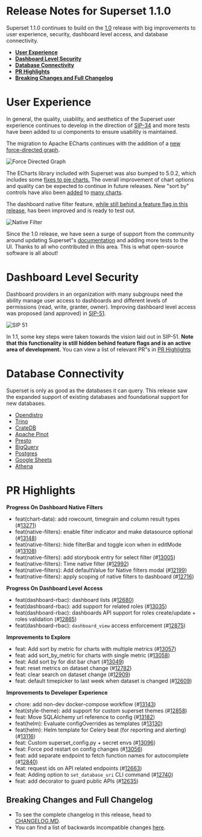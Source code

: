 <!--
Licensed to the Apache Software Foundation (ASF) under one
or more contributor license agreements.  See the NOTICE file
distributed with this work for additional information
regarding copyright ownership.  The ASF licenses this file
to you under the Apache License, Version 2.0 (the
"License"); you may not use this file except in compliance
with the License.  You may obtain a copy of the License at

  http://www.apache.org/licenses/LICENSE-2.0

Unless required by applicable law or agreed to in writing,
software distributed under the License is distributed on an
"AS IS" BASIS, WITHOUT WARRANTIES OR CONDITIONS OF ANY
KIND, either express or implied.  See the License for the
specific language governing permissions and limitations
under the License.
-->

# Release Notes for Superset 1.1.0

Superset 1.1.0 continues to build on the [1.0](https://github.com/apache/superset/blob/master/RELEASING/release-notes-1-0/README.md) release with big improvements to user experience, security, dashboard level access, and database connectivity.

- [**User Experience**](#user-experience)
- [**Dashboard Level Security**](#dashboard-level-security)
- [**Database Connectivity**](#database-connectivity)
- [**PR Highlights**](#pr-highlights)
- [**Breaking Changes and Full Changelog**](#breaking-changes-and-full-changelog)

# User Experience

In general, the quality, usability, and aesthetics of the Superset user experience continues to develop in the direction of [SIP-34](https://github.com/apache/superset/issues/8976) and more tests have been added to ui components to ensure usability is maintained.

The migration to Apache ECharts continues with the addition of a [new force-directed graph](https://github.com/apache/superset/pull/13111).

![Force Directed Graph](media/force_directed_graph.jpg)

The ECharts library included with Superset was also bumped to 5.0.2, which includes some [fixes to pie charts.](https://github.com/apache/superset/pull/13052) The overall improvement of chart options and quality can be expected to continue in future releases. New "sort by" controls have also been [added](https://github.com/apache/superset/pull/13049) to [many charts](https://github.com/apache/superset/pull/13057).

The dashboard native filter feature, [while still behind a feature flag in this release,](https://github.com/apache/superset/blob/master/RELEASING/release-notes-1-0/README.md#feature-flags) has been improved and is ready to test out.

![Native Filter](media/native_filters.jpg)

Since the 1.0 release, we have seen a surge of support from the community around updating Superset"s [documentation](https://superset.apache.org/docs/intro) and adding more tests to the UI. Thanks to all who contributed in this area. This is what open-source software is all about!

# Dashboard Level Security

Dashboard providers in an organization with many subgroups need the ability manage user access to dashboards and different levels of permissions (read, write, granter, owner). Improving dashboard level access was proposed (and approved) in [SIP-51](https://github.com/apache/superset/issues/10408).

![SIP 51](media/sip_51.jpg)

In 1.1, some key steps were taken towards the vision laid out in SIP-51. **Note that this functionality is still hidden behind feature flags and is an active area of development.** You can view a list of relevant PR"s in [PR Highlights](#pr-highlights)


# Database Connectivity

Superset is only as good as the databases it can query. This release saw the expanded support of existing databases and foundational support for new databases.

- [Opendistro](https://github.com/apache/superset/pull/12602)
- [Trino](https://github.com/apache/superset/pull/13105)
- [CrateDB](https://github.com/apache/superset/pull/13152/files)
- [Apache Pinot](https://github.com/apache/superset/pull/13163)
- [Presto](https://github.com/apache/superset/pull/13214)
- [BigQuery](https://github.com/apache/superset/pull/12581)
- [Postgres](https://github.com/apache/superset/pull/11720)
- [Google Sheets](https://github.com/apache/superset/pull/13185)
- [Athena](https://github.com/apache/superset/pull/13201)

# PR Highlights

**Progress On Dashboard Native Filters**

- feat(chart-data): add rowcount, timegrain and column result types (#[13271](https://github.com/apache/superset/pull/13271))
- feat(native-filters): enable filter indicator and make datasource optional (#[13148](https://github.com/apache/superset/pull/13148))
- feat(native-filters): hide filterBar and toggle icon when in editMode (#[13108](https://github.com/apache/superset/pull/13108))
- feat(native-filters): add storybook entry for select filter (#[13005](https://github.com/apache/superset/pull/13005))
- feat(native-filters): Time native filter (#[12992](https://github.com/apache/superset/pull/12992))
- feat(native-filters): Add defaultValue for Native filters modal (#[12199](https://github.com/apache/superset/pull/12199))
- feat(native-filters): apply scoping of native filters to dashboard (#[12716](https://github.com/apache/superset/pull/12716))

**Progress On Dashboard Level Access**

- feat(dashboard-rbac): dashboard lists (#[12680](https://github.com/apache/superset/pull/12680))
- feat(dashboard-rbac): add support for related roles (#[13035](https://github.com/apache/superset/pull/13035))
- feat(dashboard-rbac): dashboards API support for roles create/update + roles validation (#[12865](https://github.com/apache/superset/pull/12865))
- feat(dashboard-rbac): `dashboard_view` access enforcement (#[12875](https://github.com/apache/superset/pull/12875))

**Improvements to Explore**

- feat: Add sort by metric for charts with multiple metrics (#[13057](https://github.com/apache/superset/pull/13057))
- feat: add sort_by_metric for charts with single metric (#[13058](https://github.com/apache/superset/pull/13058))
- feat: Add sort by for dist bar chart (#[13049](https://github.com/apache/superset/pull/13049))
- feat: reset metrics on dataset change (#[12782](https://github.com/apache/superset/pull/12782))
- feat: clear search on dataset change (#[12909](https://github.com/apache/superset/pull/12909))
- feat: default timepicker to last week when dataset is changed (#[12609](https://github.com/apache/superset/pull/12609))

**Improvements to Developer Experience**

- chore: add non-dev docker-compose workflow (#[13143](https://github.com/apache/superset/pull/13143))
- feat(style-theme): add support for custom superset themes (#[12858](https://github.com/apache/superset/pull/12858))
- feat: Move SQLAlchemy url reference to config (#[13182](https://github.com/apache/superset/pull/13182))
- feat(helm): Evaluate configOverrides as templates (#[13130](https://github.com/apache/superset/pull/13130))
- feat(helm): Helm template for Celery beat (for reporting and alerting) (#[13116](https://github.com/apache/superset/pull/13116))
- feat: Custom superset_config.py + secret envs (#[13096](https://github.com/apache/superset/pull/13096))
- feat: Force pod restart on config changes (#[13056](https://github.com/apache/superset/pull/13056))
- feat: add separate endpoint to fetch function names for autocomplete (#[12840](https://github.com/apache/superset/pull/12840))
- feat: request ids on API related endpoints (#[12663](https://github.com/apache/superset/pull/12663))
- feat: Adding option to `set_database_uri` CLI command (#[12740](https://github.com/apache/superset/pull/12740))
- feat: add decorator to guard public APIs (#[12635](https://github.com/apache/superset/pull/12635))

## Breaking Changes and Full Changelog

- To see the complete changelog in this release, head to [CHANGELOG.MD](https://github.com/apache/superset/blob/master/CHANGELOG.md).
- You can find a list of backwards incompatible changes [here](https://github.com/apache/superset/blob/3d103e66fcaee42a6b4a42b2638e13d5e2208c3b/UPDATING.md).
